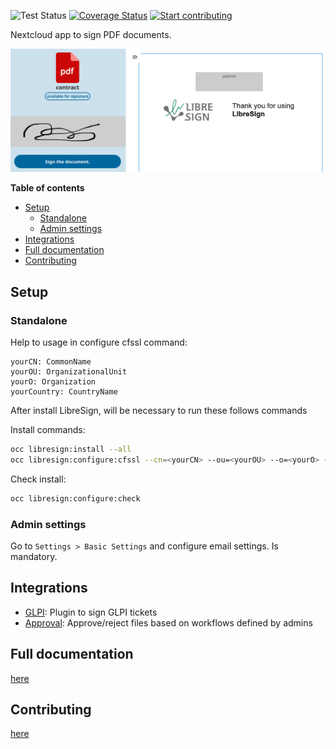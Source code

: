 ![Test Status](https://github.com/libresign/libresign/workflows/PHPUnit/badge.svg?branch=main)
[![Coverage Status](https://coveralls.io/repos/github/LibreSign/libresign/badge.svg?branch=main)](https://coveralls.io/github/LibreSign/libresign?branch=main)
[![Start contributing](https://img.shields.io/github/issues/LibreSign/libresign/good%20first%20issue?color=7057ff&label=Contribute)](https://github.com/LibreSign/libresign/issues?q=is%3Aissue+is%3Aopen+sort%3Aupdated-desc+label%3A%22good+first+issue%22)

Nextcloud app to sign PDF documents.

<img src="img/LibreSign.png" />

**Table of contents**
- [Setup](#setup)
  - [Standalone](#standalone)
  - [Admin settings](#admin-settings)
- [Integrations](#integrations)
- [Full documentation](#full-documentation)
- [Contributing](#contributing)

## Setup

### Standalone
Help to usage in configure cfssl command:
```
yourCN: CommonName
yourOU: OrganizationalUnit
yourO: Organization
yourCountry: CountryName
```
After install LibreSign, will be necessary to run these follows commands

Install commands:
```bash
occ libresign:install --all
occ libresign:configure:cfssl --cn=<yourCN> --ou=<yourOU> --o=<yourO> --c=<yourCountry>
```
Check install:
```bash
occ libresign:configure:check
```

### Admin settings

Go to `Settings > Basic Settings` and configure email settings. Is mandatory.

## Integrations

* [GLPI](https://github.com/LibreSign/libresign-glpi): Plugin to sign GLPI tickets
* [Approval](https://github.com/nextcloud/approval): Approve/reject files based on workflows defined by admins

## Full documentation

[here](https://libresign.github.io/)

## Contributing

[here](/CONTRIBUTING.md)
